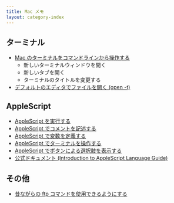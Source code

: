 ```yaml
---
title: Mac メモ
layout: category-index
---
```


ターミナル
----
* [Mac のターミナルをコマンドラインから操作する](terminal.html)
    * 新しいターミナルウィンドウを開く
    * 新しいタブを開く
    * ターミナルのタイトルを変更する
* [デフォルトのエディタでファイルを開く (open -t)](open-editor.html)


AppleScript
----
* [AppleScript を実行する](applescript/run.html)
* [AppleScript でコメントを記述する](applescript/comment.html)
* [AppleScript で変数を定義する](applescript/set.html)
* [AppleScript でターミナルを操作する](applescript/terminal.html)
* [AppleScript でボタンによる選択肢を表示する](applescript/button.html)
* [公式ドキュメント (Introduction to AppleScript Language Guide)](https://developer.apple.com/library/content/documentation/AppleScript/Conceptual/AppleScriptLangGuide)


その他
----
* [昔ながらの ftp コマンドを使用できるようにする](ftp.html)

